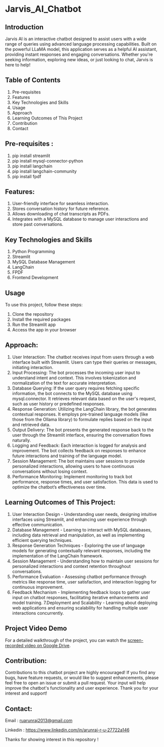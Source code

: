 # Jarvis_AI_Chatbot

## Introduction
Jarvis AI is an interactive chatbot designed to assist users with a wide range of queries using advanced language processing capabilities. Built on the powerful LLaMA model, this application serves as a helpful AI assistant, providing instant responses and engaging conversations. Whether you're seeking information, exploring new ideas, or just looking to chat, Jarvis is here to help!

## Table of Contents
1. Pre-requisites
2. Features
3. Key Technologies and Skills
4. Usage
5. Approach
6. Learning Outcomes of This Project
7. Contribution
8. Contact

## Pre-requisites :
1. pip install streamlit
2. pip install mysql-connector-python
3. pip install langchain
4. pip install langchain-community
5. pip install fpdf

## Features:
1. User-friendly interface for seamless interaction.
2. Stores conversation history for future reference.
3. Allows downloading of chat transcripts as PDFs.
4. Integrates with a MySQL database to manage user interactions and store past conversations.

## Key Technologies and Skills
1. Python Programming
2. Streamlit
3. MySQL Database Management
4. LangChain
5. FPDF
6. Frontend Development

## Usage
To use this project, follow these steps:
1. Clone the repository
2. Install the required packages
3. Run the Streamlit app
4. Access the app in your browser

## Approach:
1. User Interaction: The chatbot receives input from users through a web interface built with Streamlit. Users can type their queries or messages, initiating interaction.
2. Input Processing: The bot processes the incoming user input to understand intent and context. This involves tokenization and normalization of the text for accurate interpretation.
3. Database Querying: If the user query requires fetching specific information, the bot connects to the MySQL database using mysql.connector. It retrieves relevant data based on the user's request, such as user history or predefined responses.
4. Response Generation: Utilizing the LangChain library, the bot generates contextual responses. It employs pre-trained language models (like those from the Ollama library) to formulate replies based on the input and retrieved data.
5. Output Delivery: The bot presents the generated response back to the user through the Streamlit interface, ensuring the conversation flows naturally.
6. Logging and Feedback: Each interaction is logged for analysis and improvement. The bot collects feedback on responses to enhance future interactions and training of the language model.
7. Session Management: The bot maintains user sessions to provide personalized interactions, allowing users to have continuous conversations without losing context.
8. Performance Monitoring: Implement monitoring to track bot performance, response times, and user satisfaction. This data is used to optimize the chatbot’s effectiveness over time.

## Learning Outcomes of This Project:
1. User Interaction Design - Understanding user needs, designing intuitive interfaces using Streamlit, and enhancing user experience through effective communication.
2. Database Management - Learning to interact with MySQL databases, including data retrieval and manipulation, as well as implementing efficient querying techniques.
3. Response Generation Techniques - Exploring the use of language models for generating contextually relevant responses, including the implementation of the LangChain framework.
4. Session Management - Understanding how to maintain user sessions for personalized interactions and context retention throughout conversations.
5. Performance Evaluation - Assessing chatbot performance through metrics like response time, user satisfaction, and interaction logging for continuous improvement.
6. Feedback Mechanism - Implementing feedback loops to gather user input on chatbot responses, facilitating iterative enhancements and model training.
7.Deployment and Scalability - Learning about deploying web applications and ensuring scalability for handling multiple user interactions concurrently.

## Project Video Demo

For a detailed walkthrough of the project, you can watch the [screen-recorded video on Google Drive](https://drive.google.com/file/d/1BHVO8bOhrTDuCdL4CoLcw-ZEGUuQMJ5g/view?usp=drive_link).


## Contribution:
Contributions to this chatbot project are highly encouraged! If you find any bugs, have feature requests, or would like to suggest enhancements, please feel free to open an issue or submit a pull request. Your input will help improve the chatbot's functionality and user experience. Thank you for your interest and support!

## Contact:

Email : [ruarunraj2013@gmail.com](mailto:ruarunraj2013@gmail.com)

Linkedin : https://www.linkedin.com/in/arunraj-r-u-27722a146

Thanks for showing interest in this repository !
